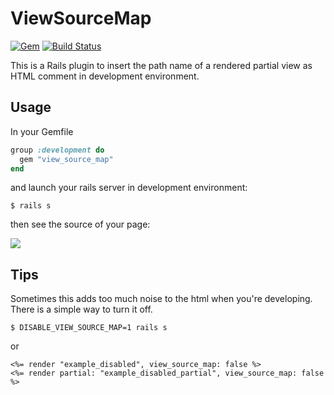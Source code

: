 # ViewSourceMap

[![Gem](https://img.shields.io/gem/v/formatador.svg)](https://rubygems.org/gems/view_source_map)
[![Build Status](https://travis-ci.org/r7kamura/view_source_map.svg?branch=master)](https://travis-ci.org/r7kamura/view_source_map)

This is a Rails plugin to insert the path name of a rendered partial view as HTML comment in development environment.

## Usage

In your Gemfile

```ruby
group :development do
  gem "view_source_map"
end
```

and launch your rails server in development environment:

```
$ rails s
```

then see the source of your page:

![](http://dl.dropbox.com/u/5978869/image/20121204_171625.png)

## Tips

Sometimes this adds too much noise to the html when you're developing.
There is a simple way to turn it off.

```
$ DISABLE_VIEW_SOURCE_MAP=1 rails s
```

or

```
<%= render "example_disabled", view_source_map: false %>
<%= render partial: "example_disabled_partial", view_source_map: false %>
```
